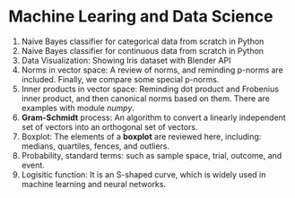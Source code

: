 # Machine Learing and Data Science
1) Naive Bayes classifier for categorical data from scratch in Python 
2) Naive Bayes classifier for continuous data from scratch in Python 
3) Data Visualization: Showing Iris dataset with Blender API
4) Norms in vector space: A review of norms, and reminding p-norms are included. Finally, we compare some special p-norms.
5) Inner products in vector space: Reminding dot product and Frobenius inner product, and then canonical norms based on them. There are examples with module *numpy*.
6) **Gram-Schmidt** process: An algorithm to convert a linearly independent set of vectors into an orthogonal set of vectors.
7) Boxplot: The elements of a **boxplot** are reviewed here, including: medians, quartiles, fences, and outliers.
8) Probability, standard terms: such as sample space, trial, outcome, and event.
9) Logisitic function: It is an S-shaped curve, which is widely used in machine learning and neural networks.